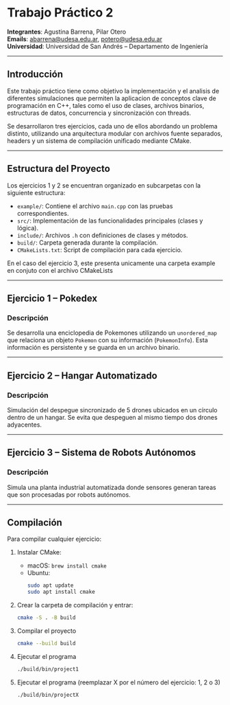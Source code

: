# Trabajo Práctico 2

**Integrantes**: Agustina Barrena, Pilar Otero  
**Emails**: abarrena@udesa.edu.ar, potero@udesa.edu.ar  
**Universidad**: Universidad de San Andrés – Departamento de Ingeniería

---

## Introducción

Este trabajo práctico tiene como objetivo la implementación y el analisis de diferentes simulaciones que permiten la aplicacion de conceptos clave de programación en C++, tales como el uso de clases, archivos binarios, estructuras de datos, concurrencia y sincronización con threads.

Se desarrollaron tres ejercicios, cada uno de ellos abordando un problema distinto, utilizando una arquitectura modular con archivos fuente separados, headers y un sistema de compilación unificado mediante CMake. 

---

## Estructura del Proyecto

Los ejercicios 1 y 2 se encuentran organizado en subcarpetas con la siguiente estructura:

- `example/`: Contiene el archivo `main.cpp` con las pruebas correspondientes.
- `src/`: Implementación de las funcionalidades principales (clases y lógica).
- `include/`: Archivos `.h` con definiciones de clases y métodos.
- `build/`: Carpeta generada durante la compilación.
- `CMakeLists.txt`: Script de compilación para cada ejercicio.

En el caso del ejercicio 3, este presenta unicamente una carpeta example en conjuto con el archivo CMakeLists

---

## Ejercicio 1 – Pokedex

### Descripción

Se desarrolla una enciclopedia de Pokemones utilizando un `unordered_map` que relaciona un objeto `Pokemon` con su información (`PokemonInfo`). Esta información es persistente y se guarda en un archivo binario.

---

## Ejercicio 2 – Hangar Automatizado

### Descripción

Simulación del despegue sincronizado de 5 drones ubicados en un círculo dentro de un hangar. Se evita que despeguen al mismo tiempo dos drones adyacentes.

---

## Ejercicio 3 – Sistema de Robots Autónomos

### Descripción

Simula una planta industrial automatizada donde sensores generan tareas que son procesadas por robots autónomos.

---

## Compilación

Para compilar cualquier ejercicio:

1. Instalar CMake:
   - macOS: `brew install cmake`
   - Ubuntu:  
     ```bash
     sudo apt update
     sudo apt install cmake
     ```

2. Crear la carpeta de compilación y entrar:
   ```bash
   cmake -S . -B build

3. Compilar el proyecto
    ```bash
    cmake --build build

4. Ejecutar el programa
    ```bash
    ./build/bin/project1

5. Ejecutar el programa (reemplazar X por el número del ejercicio: 1, 2 o 3)
    ```bash
    ./build/bin/projectX
